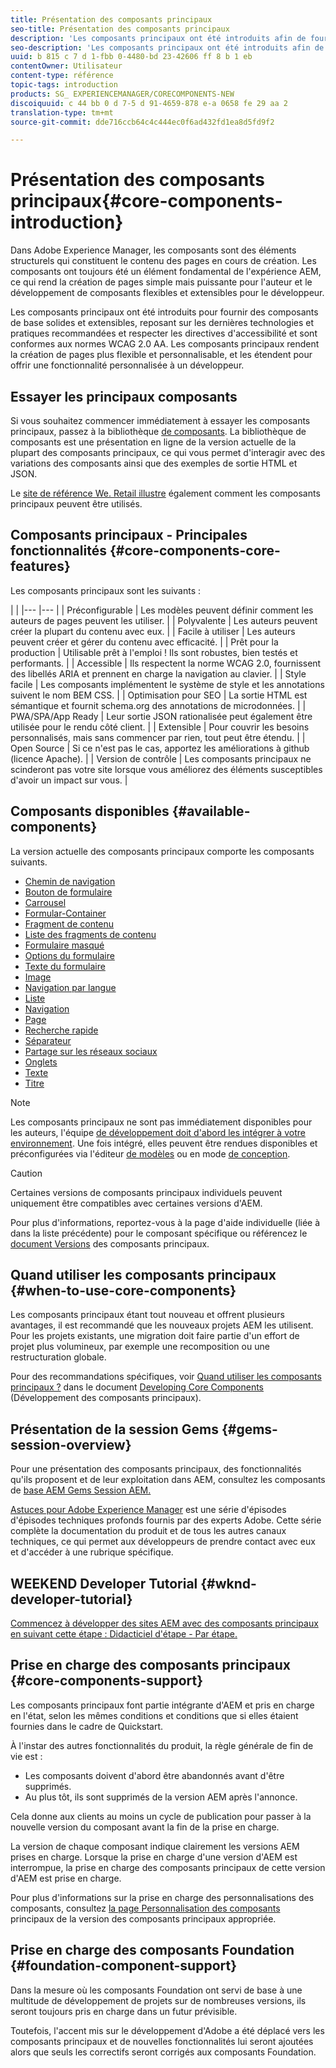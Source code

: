 ```yaml
---
title: Présentation des composants principaux
seo-title: Présentation des composants principaux
description: 'Les composants principaux ont été introduits afin de fournir des composants de base solides et extensibles, reposant sur les dernières technologies et les meilleures pratiques. '
seo-description: 'Les composants principaux ont été introduits afin de fournir des composants de base solides et extensibles, reposant sur les dernières technologies et les meilleures pratiques. '
uuid: b 815 c 7 d 1-fbb 0-4480-bd 23-42606 ff 8 b 1 eb
contentOwner: Utilisateur
content-type: référence
topic-tags: introduction
products: SG_ EXPERIENCEMANAGER/CORECOMPONENTS-NEW
discoiquuid: c 44 bb 0 d 7-5 d 91-4659-878 e-a 0658 fe 29 aa 2
translation-type: tm+mt
source-git-commit: dde716ccb64c4c444ec0f6ad432fd1ea8d5fd9f2

---
```



# Présentation des composants principaux{#core-components-introduction}

Dans Adobe Experience Manager, les composants sont des éléments structurels qui constituent le contenu des pages en cours de création. Les composants ont toujours été un élément fondamental de l&#39;expérience AEM, ce qui rend la création de pages simple mais puissante pour l&#39;auteur et le développement de composants flexibles et extensibles pour le développeur.

Les composants principaux ont été introduits pour fournir des composants de base solides et extensibles, reposant sur les dernières technologies et pratiques recommandées et respecter les directives d&#39;accessibilité et sont conformes aux normes WCAG 2.0 AA. Les composants principaux rendent la création de pages plus flexible et personnalisable, et les étendent pour offrir une fonctionnalité personnalisée à un développeur.

## Essayer les principaux composants

Si vous souhaitez commencer immédiatement à essayer les composants principaux, passez à la bibliothèque [de composants](http://opensource.adobe.com/aem-core-wcm-components/library.html). La bibliothèque de composants est une présentation en ligne de la version actuelle de la plupart des composants principaux, ce qui vous permet d&#39;interagir avec des variations des composants ainsi que des exemples de sortie HTML et JSON.

Le [site de référence We. Retail illustre](https://helpx.adobe.com/experience-manager/6-4/sites/developing/using/we-retail.html) également comment les composants principaux peuvent être utilisés.

## Composants principaux - Principales fonctionnalités {#core-components-core-features}

Les composants principaux sont les suivants :

|  |
|--- |--- |
| Préconfigurable | Les modèles peuvent définir comment les auteurs de pages peuvent les utiliser. |
| Polyvalente | Les auteurs peuvent créer la plupart du contenu avec eux. |
| Facile à utiliser | Les auteurs peuvent créer et gérer du contenu avec efficacité. |
| Prêt pour la production | Utilisable prêt à l&#39;emploi ! Ils sont robustes, bien testés et performants. |
| Accessible | Ils respectent la norme WCAG 2.0, fournissent des libellés ARIA et prennent en charge la navigation au clavier. |
| Style facile | Les composants implémentent le système de style et les annotations suivent le nom BEM CSS. |
| Optimisation pour SEO | La sortie HTML est sémantique et fournit schema.org des annotations de microdonnées. |
| PWA/SPA/App Ready | Leur sortie JSON rationalisée peut également être utilisée pour le rendu côté client. |
| Extensible | Pour couvrir les besoins personnalisés, mais sans commencer par rien, tout peut être étendu. |
| Open Source | Si ce n&#39;est pas le cas, apportez les améliorations à github (licence Apache). |
| Version de contrôle | Les composants principaux ne scinderont pas votre site lorsque vous améliorez des éléments susceptibles d&#39;avoir un impact sur vous. |

## Composants disponibles {#available-components}

La version actuelle des composants principaux comporte les composants suivants.

* [Chemin de navigation](breadcrumb.md)
* [Bouton de formulaire](form-button.md)
* [Carrousel](carousel.md)
* [Formular-Container](form-container.md)
* [Fragment de contenu](content-fragment-component.md)
* [Liste des fragments de contenu](content-fragment-list.md)
* [Formulaire masqué](form-hidden.md)
* [Options du formulaire](form-options.md)
* [Texte du formulaire](form-text.md)
* [Image](image.md)
* [Navigation par langue](language-navigation.md)
* [Liste](list.md)
* [Navigation](navigation.md)
* [Page](page.md)
* [Recherche rapide](quick-search.md)
* [Séparateur](separator.md)
* [Partage sur les réseaux sociaux](sharing.md)
* [Onglets](tabs.md)
* [Texte](text.md)
* [Titre](title.md)

>[!NOTE]
>
>Les composants principaux ne sont pas immédiatement disponibles pour les auteurs, l&#39;équipe [de développement doit d&#39;abord les intégrer à votre environnement](using.md). Une fois intégré, elles peuvent être rendues disponibles et préconfigurées via l&#39;éditeur [de modèles](https://helpx.adobe.com/experience-manager/6-5/sites/authoring/using/templates.html) ou en mode [de conception](https://helpx.adobe.com/experience-manager/6-5/sites/authoring/using/default-components-designmode.html).

>[!CAUTION]
>
>Certaines versions de composants principaux individuels peuvent uniquement être compatibles avec certaines versions d&#39;AEM.
>
>Pour plus d&#39;informations, reportez-vous à la page d&#39;aide individuelle (liée à dans la liste précédente) pour le composant spécifique ou référencez le [document Versions](versions.md) des composants principaux.

## Quand utiliser les composants principaux {#when-to-use-core-components}

Les composants principaux étant tout nouveau et offrent plusieurs avantages, il est recommandé que les nouveaux projets AEM les utilisent. Pour les projets existants, une migration doit faire partie d&#39;un effort de projet plus volumineux, par exemple une recomposition ou une restructuration globale.

Pour des recommandations spécifiques, voir [Quand utiliser les composants principaux ?](developing.md) dans le document [Developing Core Components](developing.md) (Développement des composants principaux).

## Présentation de la session Gems {#gems-session-overview}

Pour une présentation des composants principaux, des fonctionnalités qu&#39;ils proposent et de leur exploitation dans AEM, consultez les composants de [base AEM Gems Session AEM.](https://helpx.adobe.com/experience-manager/kt/eseminars/gems/AEM-Core-Components.html)

[Astuces pour Adobe Experience Manager](https://helpx.adobe.com/experience-manager/kt/eseminars/gems/aem-index.html) est une série d&#39;épisodes d&#39;épisodes techniques profonds fournis par des experts Adobe. Cette série complète la documentation du produit et de tous les autres canaux techniques, ce qui permet aux développeurs de prendre contact avec eux et d&#39;accéder à une rubrique spécifique.

## WEEKEND Developer Tutorial {#wknd-developer-tutorial}

[Commencez à développer des sites AEM avec des composants principaux en suivant cette étape : Didacticiel d&#39;étape - Par étape.](https://helpx.adobe.com/experience-manager/6-5/sites/developing/using/getting-started.html)

## Prise en charge des composants principaux {#core-components-support}

Les composants principaux font partie intégrante d&#39;AEM et pris en charge en l&#39;état, selon les mêmes conditions et conditions que si elles étaient fournies dans le cadre de Quickstart.

À l&#39;instar des autres fonctionnalités du produit, la règle générale de fin de vie est :

* Les composants doivent d&#39;abord être abandonnés avant d&#39;être supprimés.
* Au plus tôt, ils sont supprimés de la version AEM après l&#39;annonce.

Cela donne aux clients au moins un cycle de publication pour passer à la nouvelle version du composant avant la fin de la prise en charge.

La version de chaque composant indique clairement les versions AEM prises en charge. Lorsque la prise en charge d&#39;une version d&#39;AEM est interrompue, la prise en charge des composants principaux de cette version d&#39;AEM est prise en charge.

Pour plus d&#39;informations sur la prise en charge des personnalisations des composants, consultez [la page Personnalisation des composants](customizing.md) principaux de la version des composants principaux appropriée.

## Prise en charge des composants Foundation {#foundation-component-support}

Dans la mesure où les composants Foundation ont servi de base à une multitude de développement de projets sur de nombreuses versions, ils seront toujours pris en charge dans un futur prévisible.

Toutefois, l&#39;accent mis sur le développement d&#39;Adobe a été déplacé vers les composants principaux et de nouvelles fonctionnalités lui seront ajoutées alors que seuls les correctifs seront corrigés aux composants Foundation.